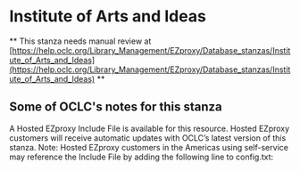 # Institute of Arts and Ideas
** This stanza needs manual review at [https://help.oclc.org/Library_Management/EZproxy/Database_stanzas/Institute_of_Arts_and_Ideas](https://help.oclc.org/Library_Management/EZproxy/Database_stanzas/Institute_of_Arts_and_Ideas) **

## Some of OCLC's notes for this stanza

A Hosted EZproxy Include File is available for this resource. Hosted EZproxy customers will receive automatic updates with OCLC&rsquo;s latest version of this stanza. Note: Hosted EZproxy customers in the Americas using self-service may reference the Include File by adding the following line to config.txt:

&nbsp;

&nbsp;
